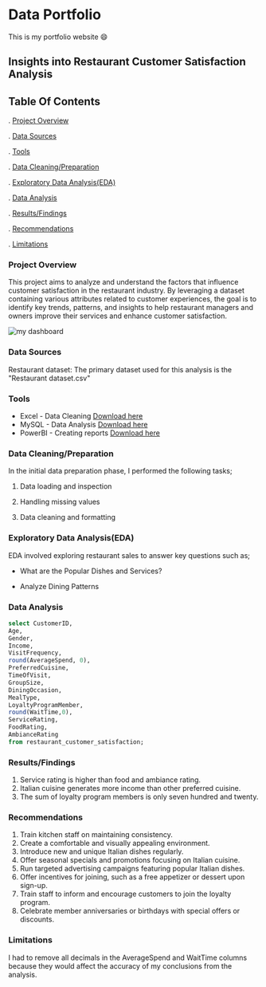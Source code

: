 #  Data Portfolio 

This is my portfolio website
😄

## Insights into Restaurant Customer Satisfaction Analysis

## Table Of Contents
. [Project Overview](#project-overview)

. [Data Sources](#data-sources)

. [Tools](#tools)

. [Data Cleaning/Preparation](#data-cleaning/preparation)

. [Exploratory Data Analysis(EDA)](#exploratory-data-analysis(EDA))

. [Data Analysis](#data-analysis)

. [Results/Findings](#results/findings)

. [Recommendations](#recommendations)

. [Limitations](#limitations)





### Project Overview

This project aims to analyze and understand the factors that influence customer satisfaction in the restaurant industry. By leveraging a dataset containing various attributes related to customer experiences, the goal is to identify key trends, patterns, and insights to help restaurant managers and owners improve their services and enhance customer satisfaction.

![my dashboard](https://github.com/user-attachments/assets/473d5c4d-81b3-469d-b535-56648457ce09)


### Data Sources

Restaurant dataset: The primary dataset used  for this analysis is the "Restaurant dataset.csv" 

### Tools
- Excel - Data Cleaning [Download here](https://microsoft.com)
- MySQL - Data Analysis [Download here](https://microsoft.com) 
- PowerBI - Creating reports  [Download here](https://microsoft.com)

### Data Cleaning/Preparation
In the initial data preparation phase, I performed the following tasks;

1. Data loading and inspection

2. Handling missing values

3. Data cleaning and formatting

### Exploratory Data Analysis(EDA)

EDA involved exploring restaurant sales to answer key questions such as;

- 	What are the Popular Dishes and Services?

- 	Analyze Dining Patterns

### Data Analysis
 
 ```SQL
select CustomerID,
 Age,
 Gender,
 Income,
 VisitFrequency,
 round(AverageSpend, 0),
 PreferredCuisine,
 TimeOfVisit,
 GroupSize,
 DiningOccasion,
 MealType,
 LoyaltyProgramMember,
 round(WaitTime,0),
 ServiceRating,
 FoodRating,
 AmbianceRating
from restaurant_customer_satisfaction;
```

### Results/Findings
1. Service rating is higher than food and ambiance rating.
2. Italian cuisine generates more income than other preferred cuisine.
3. The sum of loyalty program members is only seven hundred and twenty.

### Recommendations
1. Train kitchen staff on maintaining consistency.
2. Create a comfortable and visually appealing environment.
3. Introduce new and unique Italian dishes regularly.
4. Offer seasonal specials and promotions focusing on Italian cuisine.
5. Run targeted advertising campaigns featuring popular Italian dishes.
6. Offer incentives for joining, such as a free appetizer or dessert upon sign-up.
7. Train staff to inform and encourage customers to join the loyalty program.
8. Celebrate member anniversaries or birthdays with special offers or discounts.

### Limitations
I had to remove all decimals in the AverageSpend and WaitTime columns because they would affect the accuracy of my conclusions from the analysis.



  



  





